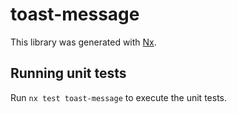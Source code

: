 # toast-message

This library was generated with [Nx](https://nx.dev).

## Running unit tests

Run `nx test toast-message` to execute the unit tests.
